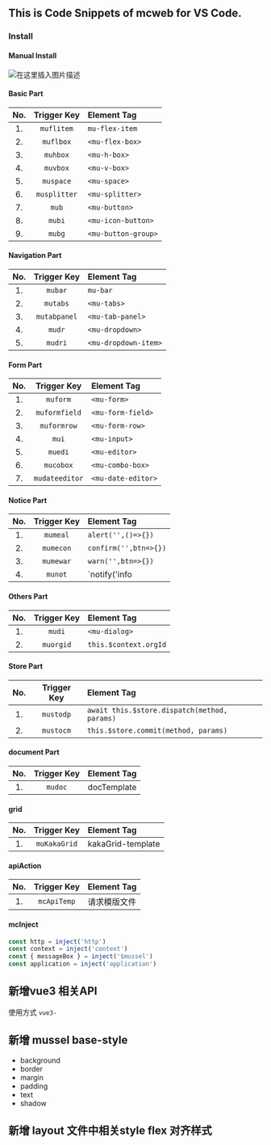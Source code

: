 <!--
 * @Author: xll
 * @Date: 2020-06-06 22:12:57
 * @LastEditors: xll
 * @LastEditTime: 2021-04-26 16:44:00
 * @FilePath: /mcweb-snippets/README.md
-->
## This is Code Snippets of mcweb for VS Code.

### Install

#### Manual Install
![在这里插入图片描述](https://img-blog.csdnimg.cn/2020060809502338.png?x-oss-process=image/watermark,type_ZmFuZ3poZW5naGVpdGk,shadow_10,text_aHR0cHM6Ly9ibG9nLmNzZG4ubmV0L3Jlc19taW4=,size_16,color_FFFFFF,t_70#pic_center)


#### Basic Part
|No.|Trigger&nbsp;Key|Element Tag|
|:------:|:--------------:|:--------|
|1. | `muflitem` | `mu-flex-item` |
|2. | `muflbox` | `<mu-flex-box>` |
|3. | `muhbox` | `<mu-h-box>` |
|4. | `muvbox` | `<mu-v-box>` |
|5. | `muspace` | `<mu-space>` |
|6. | `musplitter` | `<mu-splitter>` |
|7. | `mub` | `<mu-button>` |
|8. | `mubi` | `<mu-icon-button>` |
|9. | `mubg` | `<mu-button-group>` |


#### Navigation Part
|No.|Trigger&nbsp;Key|Element Tag|
|:------:|:--------------:|:--------|
|1. | `mubar` | `mu-bar` |
|2. | `mutabs` | `<mu-tabs>` |
|3. | `mutabpanel` | `<mu-tab-panel>` |
|4. | `mudr` | `<mu-dropdown>` |
|5. | `mudri` | `<mu-dropdown-item>` |



#### Form Part

|No. |  Trigger&nbsp;Key | Element Tag|
|:------:|:--------------:|:--------|
|1. | `muform` | `<mu-form>` |
|2. | `muformfield` | `<mu-form-field>` |
|3. | `muformrow` | `<mu-form-row>` |
|4. | `mui` | `<mu-input>` |
|5. | `muedi` | `<mu-editor>` |
|6. | `mucobox` | `<mu-combo-box>` |
|7. | `mudateeditor` | `<mu-date-editor>` |


#### Notice Part

|No. |  Trigger Key | Element Tag|
|:------:|:--------------:|:--------|
|1. | `mumeal` | `alert('',()=>{})` |
|2. | `mumecon` | 	`confirm('',btn=>{})` |
|3. | `mumewar` | 	`warn('',btn=>{})` |
|4. | `munot` | 	`notify('info|success|warning|error','message')` |


#### Others Part
|No. |  Trigger Key | Element Tag|
|:------:|:--------------:|:--------|
|1. | `mudi` | `<mu-dialog>` |
|2. | `muorgid` | `this.$context.orgId` |


#### Store Part
|No. |  Trigger Key | Element Tag|
|:------:|:--------------:|:--------|
|1. | `mustodp` | `await this.$store.dispatch(method, params)` |
|2. | `mustocm` | `this.$store.commit(method, params)` |


#### document Part
|No. |  Trigger Key | Element Tag|
|:------:|:--------------:|:--------|
|1. | `mudoc` | docTemplate |


#### grid
|No. |  Trigger Key | Element Tag|
|:------:|:--------------:|:--------|
|1. | `muKakaGrid` | kakaGrid-template |


#### apiAction
|No. |  Trigger Key | Element Tag|
|:------:|:--------------:|:--------|
|1. | `mcApiTemp` | 请求模版文件 |

#### mcInject

```js
const http = inject('http')
const context = inject('context')
const { messageBox } = inject('$mussel')
const application = inject('application')
```

## 新增vue3 相关API 

 使用方式 `vue3-`

 ## 新增 mussel base-style
  - background
  - border
  - margin
  - padding
  - text
  - shadow

## 新增 layout 文件中相关style  flex 对齐样式 